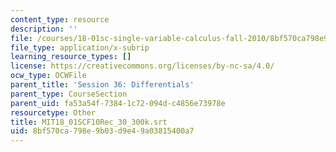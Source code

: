 ```yaml
---
content_type: resource
description: ''
file: /courses/18-01sc-single-variable-calculus-fall-2010/8bf570ca798e9b03d9e49a03815400a7_MIT18_01SCF10Rec_30_300k.srt
file_type: application/x-subrip
learning_resource_types: []
license: https://creativecommons.org/licenses/by-nc-sa/4.0/
ocw_type: OCWFile
parent_title: 'Session 36: Differentials'
parent_type: CourseSection
parent_uid: fa53a54f-7384-1c72-094d-c4856e73978e
resourcetype: Other
title: MIT18_01SCF10Rec_30_300k.srt
uid: 8bf570ca-798e-9b03-d9e4-9a03815400a7
---
```

